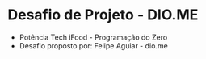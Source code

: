 # Desafio de Projeto - DIO.ME
 * Potência Tech iFood - Programação do Zero
 * Desafio proposto por: Felipe Aguiar - dio.me
